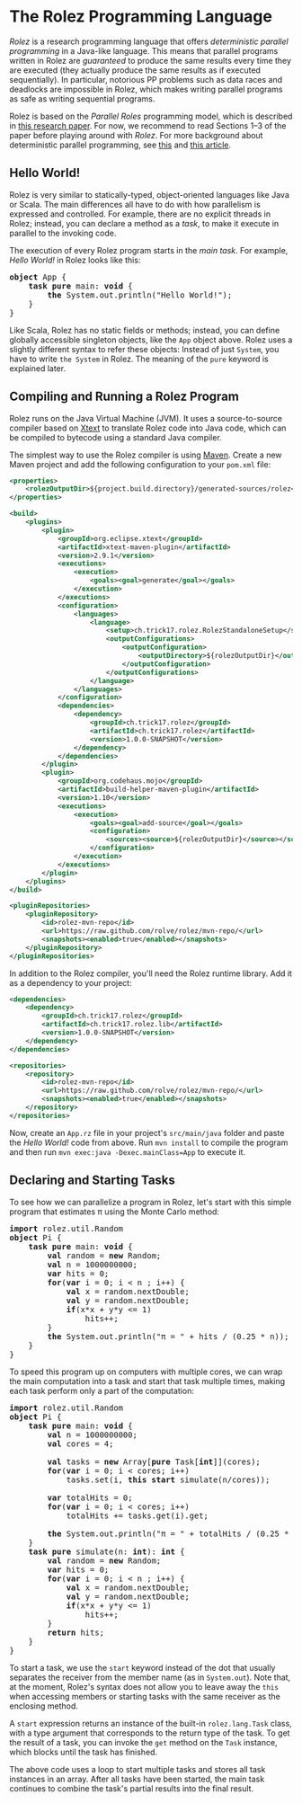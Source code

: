# The Rolez Programming Language

*Rolez* is a research programming language that offers *deterministic parallel
programming* in a Java-like language.
This means that parallel programs written in Rolez are *guaranteed* to produce
the same results every time they are executed (they actually produce the same
results as if executed sequentially).
In particular, notorious PP problems such as data races and deadlocks are
impossible in Rolez, which makes writing parallel programs as safe as writing
sequential programs.

Rolez is based on the *Parallel Roles* programming model, which is described in
[this research paper][pr].
For now, we recommend to read Sections 1&ndash;3 of the paper before playing
around with *Rolez*.
For more background about deterministic parallel programming, see
[this][threads] and [this article][deterministic].


## Hello World!

Rolez is very similar to statically-typed, object-oriented languages like Java
or Scala.
The main differences all have to do with how parallelism is expressed and
controlled.
For example, there are no explicit threads in Rolez; instead, you can declare
a method as a *task*, to make it execute in parallel to the invoking code.

The execution of every Rolez program starts in the *main task*.
For example, *Hello World!* in Rolez looks like this:

<pre>
<strong>object</strong> App {
    <b>task pure</b> main: <b>void</b> {
        <b>the</b> System.out.println("Hello World!");
    }
}
</pre>

Like Scala, Rolez has no static fields or methods; instead, you can define
globally accessible singleton objects, like the `App` object above.
Rolez uses a slightly different syntax to refer these objects:
Instead of just `System`, you have to write `the System` in Rolez.
The meaning of the `pure` keyword is explained later.


## Compiling and Running a Rolez Program

Rolez runs on the Java Virtual Machine (JVM).
It uses a source-to-source compiler based on [Xtext][xtext] to translate Rolez
code into Java code, which can be compiled to bytecode using a standard Java
compiler.

The simplest way to use the Rolez compiler is using [Maven][mvn].
Create a new Maven project and add the following configuration to your
`pom.xml` file:

```xml
<properties>
    <rolezOutputDir>${project.build.directory}/generated-sources/rolez</rolezOutputDir>
</properties>

<build>
    <plugins>
        <plugin>
            <groupId>org.eclipse.xtext</groupId>
            <artifactId>xtext-maven-plugin</artifactId>
            <version>2.9.1</version>
            <executions>
                <execution>
                    <goals><goal>generate</goal></goals>
                </execution>
            </executions>
            <configuration>
                <languages>
                    <language>
                        <setup>ch.trick17.rolez.RolezStandaloneSetup</setup>
                        <outputConfigurations>
                            <outputConfiguration>
                                <outputDirectory>${rolezOutputDir}</outputDirectory>
                            </outputConfiguration>
                        </outputConfigurations>
                    </language>
                </languages>
            </configuration>
            <dependencies>
                <dependency>
                    <groupId>ch.trick17.rolez</groupId>
                    <artifactId>ch.trick17.rolez</artifactId>
                    <version>1.0.0-SNAPSHOT</version>
                </dependency>
            </dependencies>
        </plugin>
        <plugin>
            <groupId>org.codehaus.mojo</groupId>
            <artifactId>build-helper-maven-plugin</artifactId>
            <version>1.10</version>
            <executions>
                <execution>
                    <goals><goal>add-source</goal></goals>
                    <configuration>
                        <sources><source>${rolezOutputDir}</source></sources>
                    </configuration>
                </execution>
            </executions>
        </plugin>
    </plugins>
</build>

<pluginRepositories>
    <pluginRepository>
        <id>rolez-mvn-repo</id>
        <url>https://raw.github.com/rolve/rolez/mvn-repo/</url>
        <snapshots><enabled>true</enabled></snapshots>
    </pluginRepository>
</pluginRepositories>
```

In addition to the Rolez compiler, you'll need the Rolez runtime library.
Add it as a dependency to your project:

```xml
<dependencies>
    <dependency>
        <groupId>ch.trick17.rolez</groupId>
        <artifactId>ch.trick17.rolez.lib</artifactId>
        <version>1.0.0-SNAPSHOT</version>
    </dependency>
</dependencies>

<repositories>
    <repository>
        <id>rolez-mvn-repo</id>
        <url>https://raw.github.com/rolve/rolez/mvn-repo/</url>
        <snapshots><enabled>true</enabled></snapshots>
    </repository>
</repositories>
```

Now, create an `App.rz` file in your project's `src/main/java` folder and paste
the *Hello World!* code from above. Run `mvn install` to compile the program
and then run `mvn exec:java -Dexec.mainClass=App` to execute it.

## Declaring and Starting Tasks

To see how we can parallelize a program in Rolez, let's start with this simple
program that estimates π using the Monte Carlo method:

<pre>
<b>import</b> rolez.util.Random
<b>object</b> Pi {
    <b>task pure</b> main: <b>void</b> {
        <b>val</b> random = <b>new</b> Random;
        <b>val</b> n = 1000000000;
        <b>var</b> hits = 0;
        <b>for</b>(<b>var</b> i = 0; i < n ; i++) {
            <b>val</b> x = random.nextDouble;              
            <b>val</b> y = random.nextDouble;
            <b>if</b>(x*x + y*y <= 1)
                hits++;
        }
        <b>the</b> System.out.println("π = " + hits / (0.25 * n));
    }
}
</pre>

To speed this program up on computers with multiple cores, we can wrap the main
computation into a task and start that task multiple times, making each task
perform only a part of the computation:

<pre>
<b>import</b> rolez.util.Random
<b>object</b> Pi {
    <b>task pure</b> main: <b>void</b> {
        <b>val</b> n = 1000000000;
        <b>val</b> cores = 4;
        
        <b>val</b> tasks = <b>new</b> Array[<b>pure</b> Task[<b>int</b>]](cores);
        <b>for</b>(<b>var</b> i = 0; i < cores; i++)
            tasks.set(i, <b>this start</b> simulate(n/cores));
        
        <b>var</b> totalHits = 0;
        <b>for</b>(<b>var</b> i = 0; i < cores; i++)
            totalHits += tasks.get(i).get;
        
        <b>the</b> System.out.println("π = " + totalHits / (0.25 * n));
    }
    <b>task pure</b> simulate(n: <b>int</b>): <b>int</b> {
        <b>val</b> random = <b>new</b> Random;
        <b>var</b> hits = 0;
        <b>for</b>(<b>var</b> i = 0; i < n ; i++) {
            <b>val</b> x = random.nextDouble;              
            <b>val</b> y = random.nextDouble;
            <b>if</b>(x*x + y*y <= 1)
                hits++;
        }
        <b>return</b> hits;
    }
}
</pre>

To start a task, we use the `start` keyword instead of the dot that usually
separates the receiver from the member name (as in `System.out`).
Note that, at the moment, Rolez's syntax does not allow you to leave away
the `this` when accessing members or starting tasks with the same receiver as
the enclosing method.

A `start` expression returns an instance of the built-in `rolez.lang.Task`
class, with a type argument that corresponds to the return type of the task.
To get the result of a task, you can invoke the `get` method on the `Task`
instance, which blocks until the task has finished.

The above code uses a loop to start multiple tasks and stores all task instances
in an array.
After all tasks have been started, the main task continues to combine the
task's partial results into the final result.

[threads]: http://www.eecs.berkeley.edu/Pubs/TechRpts/2006/EECS-2006-1.pdf
[deterministic]: https://www.usenix.org/legacy/event/hotpar09/tech/full_papers/bocchino/bocchino_html/
[pr]: http://people.inf.ethz.ch/mfaes/publications/parallel-roles.pdf
[xtext]: http://www.eclipse.org/Xtext/
[mvn]: https://maven.apache.org/
